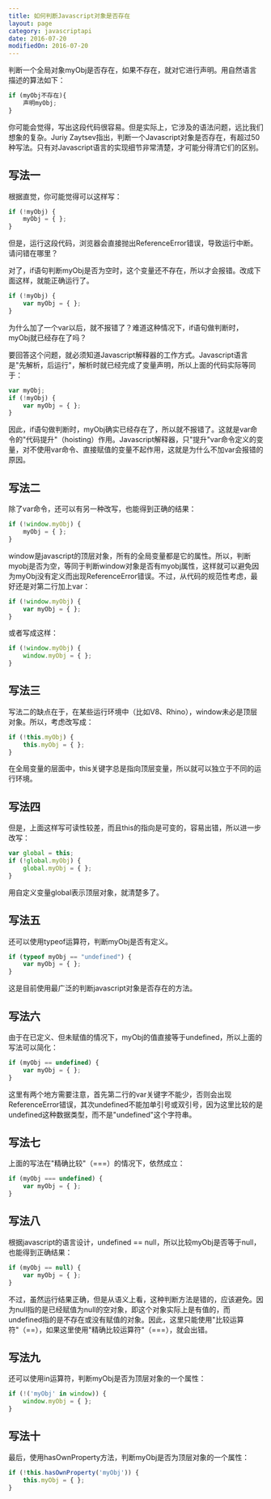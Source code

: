 ```yaml
---
title: 如何判断Javascript对象是否存在
layout: page
category: javascriptapi
date: 2016-07-20
modifiedOn: 2016-07-20
---
```


判断一个全局对象myObj是否存在，如果不存在，就对它进行声明。用自然语言描述的算法如下：

```javascript
if (myObj不存在){
    声明myObj;
}
```

你可能会觉得，写出这段代码很容易。但是实际上，它涉及的语法问题，远比我们想象的复杂。Juriy Zaytsev指出，判断一个Javascript对象是否存在，有超过50种写法。只有对Javascript语言的实现细节非常清楚，才可能分得清它们的区别。

## 写法一

根据直觉，你可能觉得可以这样写：

```javascript
if (!myObj) {
    myObj = { };
}
```

但是，运行这段代码，浏览器会直接抛出ReferenceError错误，导致运行中断。请问错在哪里？  

对了，if语句判断myObj是否为空时，这个变量还不存在，所以才会报错。改成下面这样，就能正确运行了。  

```javascript
if (!myObj) {
    var myObj = { };
}
```

为什么加了一个var以后，就不报错了？难道这种情况下，if语句做判断时，myObj就已经存在了吗？  

要回答这个问题，就必须知道Javascript解释器的工作方式。Javascript语言是"先解析，后运行"，解析时就已经完成了变量声明，所以上面的代码实际等同于：

```javascript
var myObj;
if (!myObj) {
    var myObj = { };
}
```

因此，if语句做判断时，myObj确实已经存在了，所以就不报错了。这就是var命令的"代码提升"（hoisting）作用。Javascript解释器，只"提升"var命令定义的变量，对不使用var命令、直接赋值的变量不起作用，这就是为什么不加var会报错的原因。

## 写法二

除了var命令，还可以有另一种改写，也能得到正确的结果：

```javascript
if (!window.myObj) {
    myObj = { };
}
```

window是javascript的顶层对象，所有的全局变量都是它的属性。所以，判断myobj是否为空，等同于判断window对象是否有myobj属性，这样就可以避免因为myObj没有定义而出现ReferenceError错误。不过，从代码的规范性考虑，最好还是对第二行加上var：

```javascript
if (!window.myObj) {
    var myObj = { };
}
```

或者写成这样：

```javascript
if (!window.myObj) {
    window.myObj = { };
}
```

## 写法三

写法二的缺点在于，在某些运行环境中（比如V8、Rhino），window未必是顶层对象。所以，考虑改写成：

```javascript
if (!this.myObj) {
    this.myObj = { };
}
```

在全局变量的层面中，this关键字总是指向顶层变量，所以就可以独立于不同的运行环境。

## 写法四

但是，上面这样写可读性较差，而且this的指向是可变的，容易出错，所以进一步改写：

```javascript
var global = this;
if (!global.myObj) {
    global.myObj = { };
}
```

用自定义变量global表示顶层对象，就清楚多了。


## 写法五

还可以使用typeof运算符，判断myObj是否有定义。

```javascript
if (typeof myObj == "undefined") {
    var myObj = { };
}
```

这是目前使用最广泛的判断javascript对象是否存在的方法。

## 写法六

由于在已定义、但未赋值的情况下，myObj的值直接等于undefined，所以上面的写法可以简化：

```javascript
if (myObj == undefined) {
    var myObj = { };
}
```

这里有两个地方需要注意，首先第二行的var关键字不能少，否则会出现ReferenceError错误，其次undefined不能加单引号或双引号，因为这里比较的是undefined这种数据类型，而不是"undefined"这个字符串。

## 写法七

上面的写法在"精确比较"（===）的情况下，依然成立：

```javascript
if (myObj === undefined) {
    var myObj = { };
}
```

## 写法八

根据javascript的语言设计，undefined == null，所以比较myObj是否等于null，也能得到正确结果：


```javascript
if (myObj == null) {
    var myObj = { };
}
```

不过，虽然运行结果正确，但是从语义上看，这种判断方法是错的，应该避免。因为null指的是已经赋值为null的空对象，即这个对象实际上是有值的，而undefined指的是不存在或没有赋值的对象。因此，这里只能使用"比较运算符"（==），如果这里使用"精确比较运算符"（===），就会出错。

## 写法九

还可以使用in运算符，判断myObj是否为顶层对象的一个属性：

```javascript
if (!('myObj' in window)) {
    window.myObj = { };
}
```

## 写法十

最后，使用hasOwnProperty方法，判断myObj是否为顶层对象的一个属性：

```javascript
if (!this.hasOwnProperty('myObj')) {
    this.myObj = { };
}
```




























